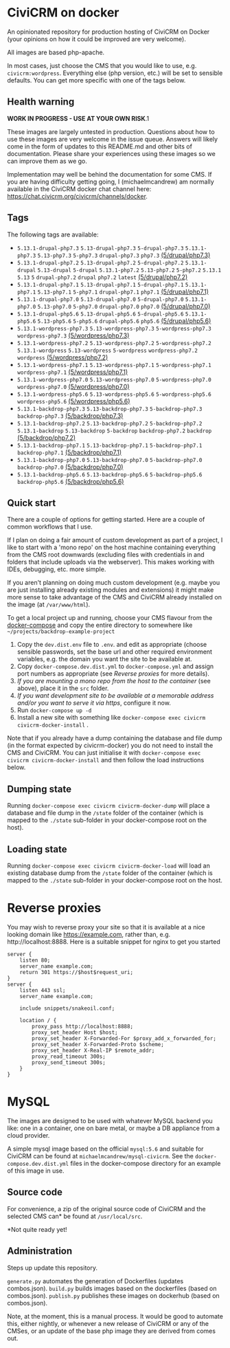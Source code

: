 # CiviCRM on docker

An opinionated repository for production hosting of CiviCRM on Docker (your opinions on how it could be improved are very welcome).

All images are based php-apache.

In most cases, just choose the CMS that you would like to use, e.g. `civicrm:wordpress`. Everything else (php version, etc.) will be set to sensible defaults. You can get more specific with one of the tags below.

## Health warning

**WORK IN PROGRESS - USE AT YOUR OWN RISK**.1

These images are largely untested in production.  Questions about how to use these images are very welcome in the issue queue. Answers will likely come in the form of updates to this README.md and other bits of documentation. Please share your experiences using these images so we can improve them as we go.

Implementation may well be behind the documentation for some CMS. If you are having difficulty getting going, I (michaelmcandrew) am normally available in the CiviCRM docker chat channel here:  https://chat.civicrm.org/civicrm/channels/docker.

## Tags

The following tags are available:

<!---START_TAGS-->
* `5.13.1-drupal-php7.3` `5.13-drupal-php7.3` `5-drupal-php7.3` `5.13.1-php7.3` `5.13-php7.3` `5-php7.3` `drupal-php7.3` `php7.3` [(5/drupal/php7.3)](5/drupal/php7.3)
* `5.13.1-drupal-php7.2` `5.13-drupal-php7.2` `5-drupal-php7.2` `5.13.1-drupal` `5.13-drupal` `5-drupal` `5.13.1-php7.2` `5.13-php7.2` `5-php7.2` `5.13.1` `5.13` `5` `drupal-php7.2` `drupal` `php7.2` `latest` [(5/drupal/php7.2)](5/drupal/php7.2)
* `5.13.1-drupal-php7.1` `5.13-drupal-php7.1` `5-drupal-php7.1` `5.13.1-php7.1` `5.13-php7.1` `5-php7.1` `drupal-php7.1` `php7.1` [(5/drupal/php7.1)](5/drupal/php7.1)
* `5.13.1-drupal-php7.0` `5.13-drupal-php7.0` `5-drupal-php7.0` `5.13.1-php7.0` `5.13-php7.0` `5-php7.0` `drupal-php7.0` `php7.0` [(5/drupal/php7.0)](5/drupal/php7.0)
* `5.13.1-drupal-php5.6` `5.13-drupal-php5.6` `5-drupal-php5.6` `5.13.1-php5.6` `5.13-php5.6` `5-php5.6` `drupal-php5.6` `php5.6` [(5/drupal/php5.6)](5/drupal/php5.6)
* `5.13.1-wordpress-php7.3` `5.13-wordpress-php7.3` `5-wordpress-php7.3` `wordpress-php7.3` [(5/wordpress/php7.3)](5/wordpress/php7.3)
* `5.13.1-wordpress-php7.2` `5.13-wordpress-php7.2` `5-wordpress-php7.2` `5.13.1-wordpress` `5.13-wordpress` `5-wordpress` `wordpress-php7.2` `wordpress` [(5/wordpress/php7.2)](5/wordpress/php7.2)
* `5.13.1-wordpress-php7.1` `5.13-wordpress-php7.1` `5-wordpress-php7.1` `wordpress-php7.1` [(5/wordpress/php7.1)](5/wordpress/php7.1)
* `5.13.1-wordpress-php7.0` `5.13-wordpress-php7.0` `5-wordpress-php7.0` `wordpress-php7.0` [(5/wordpress/php7.0)](5/wordpress/php7.0)
* `5.13.1-wordpress-php5.6` `5.13-wordpress-php5.6` `5-wordpress-php5.6` `wordpress-php5.6` [(5/wordpress/php5.6)](5/wordpress/php5.6)
* `5.13.1-backdrop-php7.3` `5.13-backdrop-php7.3` `5-backdrop-php7.3` `backdrop-php7.3` [(5/backdrop/php7.3)](5/backdrop/php7.3)
* `5.13.1-backdrop-php7.2` `5.13-backdrop-php7.2` `5-backdrop-php7.2` `5.13.1-backdrop` `5.13-backdrop` `5-backdrop` `backdrop-php7.2` `backdrop` [(5/backdrop/php7.2)](5/backdrop/php7.2)
* `5.13.1-backdrop-php7.1` `5.13-backdrop-php7.1` `5-backdrop-php7.1` `backdrop-php7.1` [(5/backdrop/php7.1)](5/backdrop/php7.1)
* `5.13.1-backdrop-php7.0` `5.13-backdrop-php7.0` `5-backdrop-php7.0` `backdrop-php7.0` [(5/backdrop/php7.0)](5/backdrop/php7.0)
* `5.13.1-backdrop-php5.6` `5.13-backdrop-php5.6` `5-backdrop-php5.6` `backdrop-php5.6` [(5/backdrop/php5.6)](5/backdrop/php5.6)
<!---END_TAGS-->

## Quick start

There are a couple of options for getting started. Here are a couple of common workflows that I use.

If I plan on doing a fair amount of custom development as part of a project, I like to start with a 'mono repo' on the host machine containing everything from the CMS root downwards (excluding files with credentials in and folders that include uploads via the webserver). This makes working with IDEs, debugging, etc. more simple.

If you aren't planning on doing much custom development (e.g. maybe you are just installing already existing modules and extensions) it might make more sense to take advantage of the CMS  and CiviCRM already installed on the image (at `/var/www/html`).

To get a local project up and running, choose your CMS flavour  from the [docker-compose](docker-compose) and copy the entire directory to somewhere like `~/projects/backdrop-example-project`

1. Copy the `dev.dist.env` file to `.env`. and edit as appropriate (choose sensible passwords, set the base url and other required environment variables, e.g. the domain you want the site to be available at.
2. Copy `docker-compose.dev.dist.yml` to `docker-compose.yml` and assign port numbers as appropriate (see *Reverse proxies* for more details).
3. *If you are mounting a mono repo from the host to the container* (see above), place it in  the `src` folder.
4. *If you want development site to be available at a memorable address and/or you want to serve it via https*, configure it now.
5. Run `docker-compose up -d`
6. Install a new site with something like `docker-compose exec civicrm civicrm-docker-install` .

Note that if you already have a dump containing the database and file dump (in the format expected by civicrm-docker) you do not need to install the CMS and CiviCRM. You can just initialise it with  `docker-compose exec civicrm civicrm-docker-install`  and then follow the load instructions below.

## Dumping state

Running `docker-compose exec civicrm civicrm-docker-dump`  will place a database and file dump in the `/state` folder of the container (which is mapped to the `./state` sub-folder in your docker-compose root on the host).

## Loading state

 Running `docker-compose exec civicrm civicrm-docker-load`  will load an existing database dump from the `/state` folder of the container (which is mapped to the `./state` sub-folder in your docker-compose root on the host.

# Reverse proxies

You may wish to reverse proxy your site so that it is available at a nice looking domain like https://example.com, rather than, e.g.  http://localhost:8888. Here is a suitable snippet for nginx to get you started

```
server {
    listen 80;
    server_name example.com;
    return 301 https://$host$request_uri;
}
server {
    listen 443 ssl;
    server_name example.com;

    include snippets/snakeoil.conf;

    location / {
        proxy_pass http://localhost:8888;
        proxy_set_header Host $host;
        proxy_set_header X-Forwarded-For $proxy_add_x_forwarded_for;
        proxy_set_header X-Forwarded-Proto $scheme;
        proxy_set_header X-Real-IP $remote_addr;
	    proxy_read_timeout 300s;
	    proxy_send_timeout 300s;
    }
}
```
# MySQL

The images are designed to be used with whatever MySQL backend you like: one in a container, one on bare metal, or maybe a DB appliance from a cloud provider.

A simple mysql image based on  the official `mysql:5.6` and suitable for CiviCRM can be found at `michaelmcandrew/mysql-civicrm`. See the `docker-compose.dev.dist.yml` files in the docker-compose directory for an example of this image in use.

## Source code

For convenience, a zip of the original source code of CiviCRM and the selected CMS can* be found at `/usr/local/src`.

  *Not quite ready yet!

## Administration

Steps up update this repository.

`generate.py` automates the generation of Dockerfiles (updates combos.json).
`build.py` builds images based on the dockerfiles (based on combos.json).
`publish.py` publishes these images on dockerhub (based on combos.json).

Note, at the moment, this is a manual process. It would be good to automate this, either nightly, or whenever a new release of CiviCRM or any of the CMSes, or an update of the base php image they are derived from comes out.
